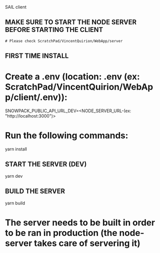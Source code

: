 SAIL client

## MAKE SURE TO START THE NODE SERVER BEFORE STARTING THE CLIENT

    # Please check ScratchPad/VincentQuirion/WebApp/server

## FIRST TIME INSTALL

# Create a .env (location: .env (ex: ScratchPad/VincentQuirion/WebApp/client/.env)):

SNOWPACK_PUBLIC_API_URL_DEV=<NODE_SERVER_URL-(ex: "http://localhost:3000")>

# Run the following commands:

yarn install

## START THE SERVER (DEV)

yarn dev

## BUILD THE SERVER

yarn build

# The server needs to be built in order to be ran in production (the node-server takes care of servering it)
